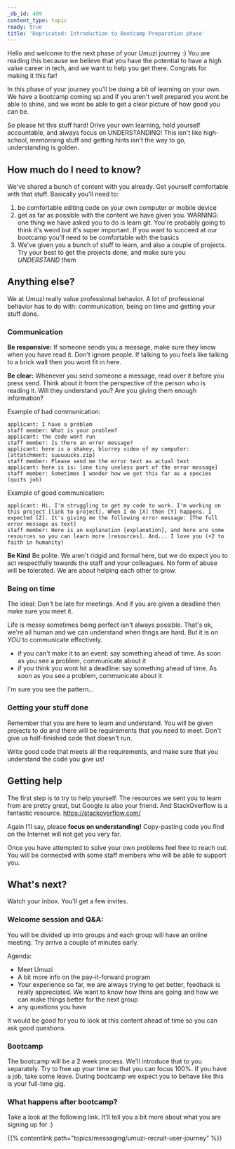 ```yaml
---
_db_id: 409
content_type: topic
ready: true
title: 'Depricated: Introduction to Bootcamp Preparation phase'
---
```


Hello and welcome to the next phase of your Umuzi journey :) You are reading this because we believe that you have the potential to have a high value career in tech, and we want to help you get there. Congrats for making it this far!

In this phase of your journey you'll be doing a bit of learning on your own. We have a bootcamp coming up and if you aren't well prepared you wont be able to shine, and we wont be able to get a clear picture of how good you can be.

So please hit this stuff hard! Drive your own learning, hold yourself accountable, and always focus on UNDERSTANDING! This isn't like high-school, memorising stuff and getting hints isn't the way to go, understanding is golden.

## How much do I need to know?

We've shared a bunch of content with you already. Get yourself comfortable with that stuff. Basically you'll need to:

1. be comfortable editing code on your own computer or mobile device
2. get as far as possible with the content we have given you. WARNING: one thing we have asked you to do is learn git. You're probably going to think it's weird but it's super important. If you want to succeed at our bootcamp you'll need to be comfortable with the basics
3. We've given you a bunch of stuff to learn, and also a couple of projects. Try your best to get the projects done, and make sure you _UNDERSTAND_ them

## Anything else?

We at Umuzi really value professional behavior. A lot of professional behavior has to do with: communication, being on time and getting your stuff done.

### Communication

**Be responsive:** If someone sends you a message, make sure they know when you have read it. Don't ignore people. If talking to you feels like talking to a brick wall then you wont fit in here.

**Be clear:** Whenever you send someone a message, read over it before you press send. Think about it from the perspective of the person who is reading it. Will they understand you? Are you giving them enough information?

Example of bad communication:

```
applicant: I have a problem
staff member: What is your problem?
applicant: the code wont run
staff member: Is there an error message?
applicant: here is a shakey, blurrey video of my computer: [attatchment: suuuuucks.zip]
staff member: Please send me the error text as actual text
applicant: here is is: [one tiny useless part of the error message]
staff member: Sometimes I wonder how we got this far as a species (quits job)
```

Example of good communication:

```
applicant: Hi. I'm struggling to get my code to work. I'm working on this project [link to project]. When I do [X] then [Y] happens. I expected [Z]. It's giving me the following error message: [The full error message as text]
staff member: Here is an explanation [explanation], and here are some resources so you can learn more [resources]. And... I love you (+2 to faith in humanity)
```

**Be Kind** Be polite. We aren't ridgid and formal here, but we do expect you to act respectfully towards the staff and your colleagues. No form of abuse will be tolerated. We are about helping each other to grow.

### Being on time

The ideal: Don't be late for meetings. And if you are given a deadline then make sure you meet it.

Life is messy sometimes being perfect isn't always possible. That's ok, we're all human and we can understand when thngs are hard. But it is on _YOU_ to communicate effectively.

- if you can't make it to an event: say something ahead of time. As soon as you see a problem, communicate about it
- if you think you wont hit a deadline: say something ahead of time. As soon as you see a problem, communicate about it

I'm sure you see the pattern...

### Getting your stuff done

Remember that you are here to learn and understand. You will be given projects to do and there will be requirements that you need to meet. Don't give us half-finished code that doesn't run.

Write good code that meets all the requirements, and make sure that you understand the code you give us!

## Getting help

The first step is to try to help yourself. The resources we sent you to learn from are pretty great, but Google is also your friend. And StackOverflow is a fantastic resource. https://stackoverflow.com/

Again I'll say, please **focus on understanding!** Copy-pasting code you find on the Internet will not get you very far.

Once you have attempted to solve your own problems feel free to reach out. You will be connected with some staff members who will be able to support you.

## What's next?

Watch your inbox. You'll get a few invites.

### Welcome session and Q&A:

You will be divided up into groups and each group will have an online meeting. Try arrive a couple of minutes early.

Agenda:

- Meet Umuzi
- A bit more info on the pay-it-forward program
- Your experience so far, we are always trying to get better, feedback is really appreciated. We want to know how thins are going and how we can make things better for the next group
- any questions you have

It would be good for you to look at this content ahead of time so you can ask good questions.

### Bootcamp

The bootcamp will be a 2 week process. We'll introduce that to you separately. Try to free up your time so that you can focus 100%. If you have a job, take some leave. During bootcamp we expect you to behave like this is your full-time gig.

### What happens after bootcamp?

Take a look at the following link. It'll tell you a bit more about what you are signing up for :)

{{% contentlink path="topics/messaging/umuzi-recruit-user-journey" %}}